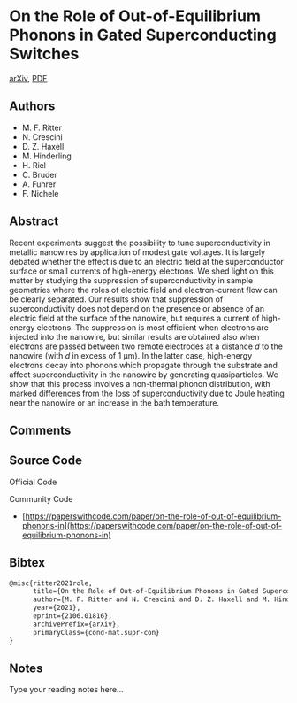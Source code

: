 
# On the Role of Out-of-Equilibrium Phonons in Gated Superconducting Switches

[arXiv](https://arxiv.org/abs/2106.01816), [PDF](https://arxiv.org/pdf/2106.01816.pdf)

## Authors

- M. F. Ritter
- N. Crescini
- D. Z. Haxell
- M. Hinderling
- H. Riel
- C. Bruder
- A. Fuhrer
- F. Nichele

## Abstract

Recent experiments suggest the possibility to tune superconductivity in metallic nanowires by application of modest gate voltages. It is largely debated whether the effect is due to an electric field at the superconductor surface or small currents of high-energy electrons. We shed light on this matter by studying the suppression of superconductivity in sample geometries where the roles of electric field and electron-current flow can be clearly separated. Our results show that suppression of superconductivity does not depend on the presence or absence of an electric field at the surface of the nanowire, but requires a current of high-energy electrons. The suppression is most efficient when electrons are injected into the nanowire, but similar results are obtained also when electrons are passed between two remote electrodes at a distance $d$ to the nanowire (with $d$ in excess of $1~\mathrm{\mu m}$). In the latter case, high-energy electrons decay into phonons which propagate through the substrate and affect superconductivity in the nanowire by generating quasiparticles. We show that this process involves a non-thermal phonon distribution, with marked differences from the loss of superconductivity due to Joule heating near the nanowire or an increase in the bath temperature.

## Comments



## Source Code

Official Code



Community Code

- [https://paperswithcode.com/paper/on-the-role-of-out-of-equilibrium-phonons-in](https://paperswithcode.com/paper/on-the-role-of-out-of-equilibrium-phonons-in)

## Bibtex

```tex
@misc{ritter2021role,
      title={On the Role of Out-of-Equilibrium Phonons in Gated Superconducting Switches}, 
      author={M. F. Ritter and N. Crescini and D. Z. Haxell and M. Hinderling and H. Riel and C. Bruder and A. Fuhrer and F. Nichele},
      year={2021},
      eprint={2106.01816},
      archivePrefix={arXiv},
      primaryClass={cond-mat.supr-con}
}
```

## Notes

Type your reading notes here...

